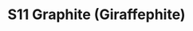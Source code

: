 ---
title: S11 Graphite (Giraffephite)
permalink: "/teams/s11-graphite"
teamslug: s11-graphite
members:
- Chris Morse - Captain
- Mark Hofberg - QB
- Sam Benton
- Braden Boyd
- 'Robert Casey '
- Andrew Esquer
- Daniel Honberg
- Brian Jucha
- Billy Lechert
- Amanda Livingstone
- Barry Mauck
- Michael Moreno
- Dan Shaver
teamid: 926
name: S11 Graphite
color: Giraffephite
division: ''
---